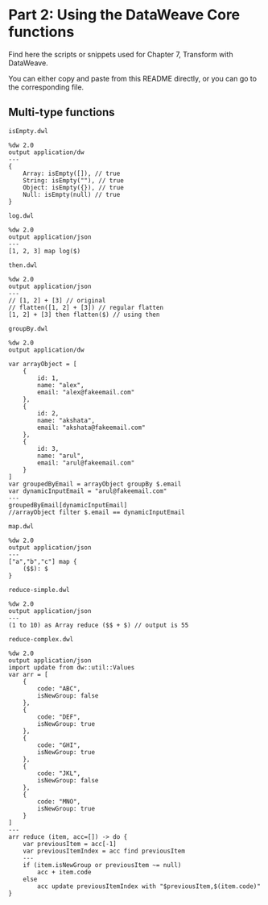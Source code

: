# Part 2: Using the DataWeave Core functions

Find here the scripts or snippets used for Chapter 7, Transform with DataWeave.

You can either copy and paste from this README directly, or you can go to the corresponding file.

## Multi-type functions

`isEmpty.dwl`

```dataweave
%dw 2.0
output application/dw
---
{
    Array: isEmpty([]), // true
    String: isEmpty(""), // true
    Object: isEmpty({}), // true
    Null: isEmpty(null) // true
}
```

`log.dwl`

```dataweave
%dw 2.0
output application/json
---
[1, 2, 3] map log($)
```

`then.dwl`

```dataweave
%dw 2.0
output application/json
---
// [1, 2] + [3] // original
// flatten([1, 2] + [3]) // regular flatten
[1, 2] + [3] then flatten($) // using then
```

`groupBy.dwl`

```dataweave
%dw 2.0
output application/dw

var arrayObject = [
    {
        id: 1,
        name: "alex",
        email: "alex@fakeemail.com"
    },
    {
        id: 2,
        name: "akshata",
        email: "akshata@fakeemail.com"
    },
    {
        id: 3,
        name: "arul",
        email: "arul@fakeemail.com"
    }
]
var groupedByEmail = arrayObject groupBy $.email
var dynamicInputEmail = "arul@fakeemail.com"
---
groupedByEmail[dynamicInputEmail]
//arrayObject filter $.email == dynamicInputEmail
```

`map.dwl`

```dataweave
%dw 2.0
output application/json
---
["a","b","c"] map {
    ($$): $
}
```

`reduce-simple.dwl`

```dataweave
%dw 2.0
output application/json
---
(1 to 10) as Array reduce ($$ + $) // output is 55
```

`reduce-complex.dwl`

```dataweave
%dw 2.0
output application/json
import update from dw::util::Values
var arr = [
    {
        code: "ABC",
        isNewGroup: false
    },
    {
        code: "DEF",
        isNewGroup: true
    },
    {
        code: "GHI",
        isNewGroup: true
    },
    {
        code: "JKL",
        isNewGroup: false
    },
    {
        code: "MNO",
        isNewGroup: true
    }
]
---
arr reduce (item, acc=[]) -> do {
    var previousItem = acc[-1]
    var previousItemIndex = acc find previousItem
    ---
    if (item.isNewGroup or previousItem ~= null) 
        acc + item.code
    else 
        acc update previousItemIndex with "$previousItem,$(item.code)"
}
```